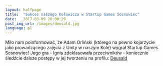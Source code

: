 ```yaml
---
layout: halfpage
title:  "Sukces naszego Kołowicza w Startup Games Sosnowiec"
date:   2017-03-09 20:00:29
post_img_url: /images/deusald.jpg
language: pl
---
```

Miło nam poinformować, że Adam Orliński (którego na pewno kojarzycie jako prowadzącego zajęcia z Unity w naszym Kole) wygrał Startup Games Sosnowiec! Jego gra - Ignis zdeklasowała przeciwników - koniecznie śledźcie dalsze postępy w jej tworzeniu na profilu: [Deusald](https://www.facebook.com/Deusald/?hc_ref=SEARCH&fref=nf)
